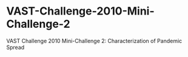 # VAST-Challenge-2010-Mini-Challenge-2
VAST Challenge 2010 Mini-Challenge 2: Characterization of Pandemic Spread

